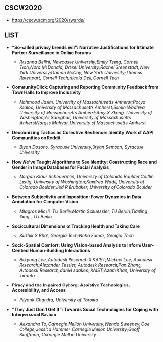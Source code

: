 ## CSCW2020

- https://cscw.acm.org/2020/awards/

## LIST

- **“So-called privacy breeds evil”: Narrative Justifications for Intimate Partner Surveillance in Online Forums** 
  - *Rosanna Bellini, Newcastle University;Emily Tseng, Cornell Tech;Nora McDonald, Drexel University;Rachel Greenstadt, New York University;Damon McCoy, New York University;Thomas Ristenpart, Cornell Tech;Nicola Dell, Cornell Tech*

- **CommunityClick: Capturing and Reporting Community Feedback from Town Halls to Improve Inclusivity**
  - *Mahmood Jasim, University of Massachusetts Amherst;Pooya Khaloo, University of Massachusetts Amherst;Somin Wadhwa, University of Massachusetts Amherst;Amy X Zhang, University of Washington;Ali Sarvghad, University of Massachusetts AmherstNarges Mahyar, University of Massachusetts Amherst*

- **Decolonizing Tactics as Collective Resilience: Identity Work of AAPI Communities on Reddit**
  - *Bryan Dosono, Syracuse University;Bryan Semaan, Syracuse University*

- **How We’ve Taught Algorithms to See Identity: Constructing Race and Gender in Image Databases for Facial Analysis**
  - *Morgan Klaus Scheuerman, University of Colorado Boulder;Caitlin Lustig, University of Washington;Kandrea Wade, University of Colorado Boulder;Jed R Brubaker, University of Colorado Boulder*

- **Between Subjectivity and Imposition: Power Dynamics in Data Annotation for Computer Vision**
  - *Milagros Miceli, TU Berlin;Martin Schuessler, TU Berlin;Tianling Yang , TU Berlin*

- **Sociocultural Dimensions of Tracking Health and Taking Care**
  - *Karthik S Bhat, Georgia Tech;Neha Kumar, Georgia Tech*

- **Socio-Spatial Comfort: Using Vision-based Analysis to Inform User-Centred Human-Building Interactions**
  - *Bokyung Lee, Autodesk Research & KAIST;Michael Lee, Autodesk Research;Alexander Tessier, Autodesk Research;Pan Zhang, Autodesk Research;daniel saakes, KAIST;Azam Khan, University of Toronto*

- **Piracy and the Impaired Cyborg: Assistive Technologies, Accessibility, and Access**
  - *Priyank Chandra, University of Toronto*

- **“They Just Don’t Get It”: Towards Social Technologies for Coping with Interpersonal Racism**
  - *Alexandra To, Carnegie Mellon University;Wenxia Sweeney, Coe College;Jessica Hammer, Carnegie Mellon University;Geoff Kauffman, Carnegie Mellon University*